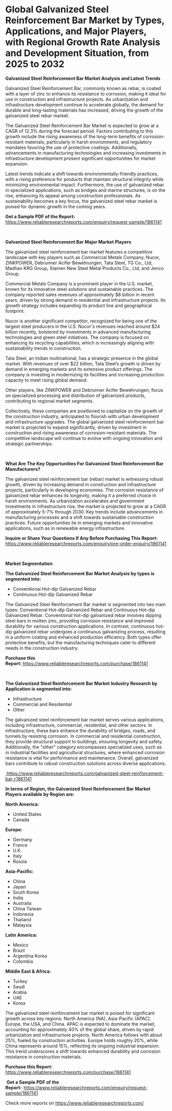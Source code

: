 <p><h1>Global Galvanized Steel Reinforcement Bar Market by Types, Applications, and Major Players, with Regional Growth Rate Analysis and Development Situation, from 2025 to 2032</h1></p><p><strong>Galvanized Steel Reinforcement Bar Market Analysis and Latest Trends</strong></p>
<p><p>Galvanized Steel Reinforcement Bar, commonly known as rebar, is coated with a layer of zinc to enhance its resistance to corrosion, making it ideal for use in construction and infrastructure projects. As urbanization and infrastructure development continue to accelerate globally, the demand for durable and long-lasting materials has increased, driving the growth of the galvanized steel rebar market.</p><p>The Galvanized Steel Reinforcement Bar Market is expected to grow at a CAGR of 12.3% during the forecast period. Factors contributing to this growth include the rising awareness of the long-term benefits of corrosion-resistant materials, particularly in harsh environments, and regulatory mandates favoring the use of protective coatings. Additionally, advancements in manufacturing technologies and increasing investments in infrastructure development present significant opportunities for market expansion.</p><p>Latest trends indicate a shift towards environmentally-friendly practices, with a rising preference for products that maintain structural integrity while minimizing environmental impact. Furthermore, the use of galvanized rebar in specialized applications, such as bridges and marine structures, is on the rise, enhancing its appeal among construction professionals. As sustainability becomes a key focus, the galvanized steel rebar market is poised for dynamic growth in the coming years.</p></p>
<p><strong>Get a Sample PDF of the Report:&nbsp;</strong> <a href="https://www.reliableresearchreports.com/enquiry/request-sample/1861141?utm_campaign=2243&utm_medium=2&utm_source=Github&utm_content=ia&utm_term=03042025&utm_id=galvanized-steel-reinforcement-bar">https://www.reliableresearchreports.com/enquiry/request-sample/1861141</a></p>
<p>&nbsp;</p>
<p><strong>Galvanized Steel Reinforcement Bar Major Market Players</strong></p>
<p><p>The galvanized steel reinforcement bar market features a competitive landscape with key players such as Commercial Metals Company, Nucor, ZINKPOWER, Debrunner Acifer Bewehrungen, Tata Steel, TG Co., Ltd, Madhav KRG Group, Xiamen New Steel Metal Products Co., Ltd, and Jenco Group. </p><p>Commercial Metals Company is a prominent player in the U.S. market, known for its innovative steel solutions and sustainable practices. The company reported sales revenues of approximately $8 billion in recent years, driven by strong demand in residential and infrastructure projects. Its growth strategy includes expanding its product line and geographical footprint.</p><p>Nucor is another significant competitor, recognized for being one of the largest steel producers in the U.S. Nucor's revenues reached around $24 billion recently, bolstered by investments in advanced manufacturing technologies and green steel initiatives. The company is focused on enhancing its recycling capabilities, which is increasingly aligning with sustainability trends in construction.</p><p>Tata Steel, an Indian multinational, has a strategic presence in the global market. With revenues of over $22 billion, Tata Steel’s growth is driven by demand in emerging markets and its extensive product offerings. The company is investing in modernizing its facilities and increasing production capacity to meet rising global demand.</p><p>Other players, like ZINKPOWER and Debrunner Acifer Bewehrungen, focus on specialized processing and distribution of galvanized products, contributing to regional market segments.</p><p>Collectively, these companies are positioned to capitalize on the growth of the construction industry, anticipated to flourish with urban development and infrastructure upgrades. The global galvanized steel reinforcement bar market is projected to expand significantly, driven by investment in construction and rising awareness of corrosion-resistant materials. The competitive landscape will continue to evolve with ongoing innovation and strategic partnerships.</p></p>
<p>&nbsp;</p>
<p><strong>What Are The Key Opportunities For Galvanized Steel Reinforcement Bar Manufacturers?</strong></p>
<p><p>The galvanized steel reinforcement bar (rebar) market is witnessing robust growth, driven by increasing demand in construction and infrastructure projects, particularly in developing economies. The corrosion resistance of galvanized rebar enhances its longevity, making it a preferred choice in harsh environments. As urbanization accelerates and government investments in infrastructure rise, the market is projected to grow at a CAGR of approximately 5-7% through 2030. Key trends include advancements in manufacturing processes and a shift towards sustainable construction practices. Future opportunities lie in emerging markets and innovative applications, such as in renewable energy infrastructure.</p></p>
<p><strong>Inquire or Share Your Questions If Any Before Purchasing This Report:</strong> <a href="https://www.reliableresearchreports.com/enquiry/pre-order-enquiry/1861141?utm_campaign=2243&utm_medium=2&utm_source=Github&utm_content=ia&utm_term=03042025&utm_id=galvanized-steel-reinforcement-bar">https://www.reliableresearchreports.com/enquiry/pre-order-enquiry/1861141</a></p>
<p>&nbsp;</p>
<p><strong>Market Segmentation</strong></p>
<p><strong>The Galvanized Steel Reinforcement Bar Market Analysis by types is segmented into:</strong></p>
<p><ul><li>Conventional Hot-dip Galvanized Rebar</li><li>Continuous Hot-dip Galvanized Rebar</li></ul></p>
<p><p>The Galvanized Steel Reinforcement Bar market is segmented into two main types: Conventional Hot-dip Galvanized Rebar and Continuous Hot-dip Galvanized Rebar. Conventional hot-dip galvanized rebar involves dipping steel bars in molten zinc, providing corrosion resistance and improved durability for various construction applications. In contrast, continuous hot-dip galvanized rebar undergoes a continuous galvanizing process, resulting in a uniform coating and enhanced production efficiency. Both types offer protective benefits, but the manufacturing techniques cater to different needs in the construction industry.</p></p>
<p><strong>Purchase this Report:&nbsp;</strong><a href="https://www.reliableresearchreports.com/purchase/1861141?utm_campaign=2243&utm_medium=2&utm_source=Github&utm_content=ia&utm_term=03042025&utm_id=galvanized-steel-reinforcement-bar">https://www.reliableresearchreports.com/purchase/1861141</a></p>
<p>&nbsp;</p>
<p><strong>The Galvanized Steel Reinforcement Bar Market Industry Research by Application is segmented into:</strong></p>
<p><ul><li>Infrastructure</li><li>Commercial and Residential</li><li>Other</li></ul></p>
<p><p>The galvanized steel reinforcement bar market serves various applications, including infrastructure, commercial, residential, and other sectors. In infrastructure, these bars enhance the durability of bridges, roads, and tunnels by resisting corrosion. In commercial and residential construction, they provide structural support to buildings, ensuring longevity and safety. Additionally, the "other" category encompasses specialized uses, such as in industrial facilities and agricultural structures, where enhanced corrosion resistance is vital for performance and maintenance. Overall, galvanized bars contribute to robust construction solutions across diverse applications.</p></p>
<p><a href="https://www.reliableresearchreports.com/galvanized-steel-reinforcement-bar-r1861141?utm_campaign=2243&utm_medium=2&utm_source=Github&utm_content=ia&utm_term=03042025&utm_id=galvanized-steel-reinforcement-bar">&nbsp;https://www.reliableresearchreports.com/galvanized-steel-reinforcement-bar-r1861141</a></p>
<p><strong>In terms of Region, the Galvanized Steel Reinforcement Bar Market Players available by Region are:</strong></p>
<p>
    <p> <strong> North America: </strong>
        <ul>
            <li>United States</li>
            <li>Canada</li>
        </ul>
        </p> 
    <p> <strong> Europe: </strong>
        <ul>
            <li>Germany</li>
            <li>France</li>
            <li>U.K.</li>
            <li>Italy</li>
            <li>Russia</li>
        </ul>
        </p> 
    <p> <strong> Asia-Pacific: </strong>
        <ul>
            <li>China</li>
            <li>Japan</li>
            <li>South Korea</li>
            <li>India</li>
            <li>Australia</li>
            <li>China Taiwan</li>
            <li>Indonesia</li>
            <li>Thailand</li>
            <li>Malaysia</li>
        </ul>
        </p> 
    <p> <strong> Latin America: </strong>
        <ul>
            <li>Mexico</li>
            <li>Brazil</li>
            <li>Argentina Korea</li>
            <li>Colombia</li>
        </ul>
        </p> 
    <p> <strong> Middle East & Africa: </strong>
        <ul>
            <li>Turkey</li>
            <li>Saudi</li>
            <li>Arabia</li>
            <li>UAE</li>
            <li>Korea</li>
        </ul>
    </p>
    </p>
<p><p>The galvanized steel reinforcement bar market is poised for significant growth across key regions: North America (NA), Asia-Pacific (APAC), Europe, the USA, and China. APAC is expected to dominate the market, accounting for approximately 40% of the global share, driven by rapid urbanization and infrastructure projects. North America follows with about 25%, fueled by construction activities. Europe holds roughly 20%, while China represents around 15%, reflecting its ongoing industrial expansion. This trend underscores a shift towards enhanced durability and corrosion resistance in construction materials.</p></p>
<p><strong>Purchase this Report: </strong><a href="https://www.reliableresearchreports.com/purchase/1861141?utm_campaign=2243&utm_medium=2&utm_source=Github&utm_content=ia&utm_term=03042025&utm_id=galvanized-steel-reinforcement-bar">https://www.reliableresearchreports.com/purchase/1861141</a></p>
<p>&nbsp;<strong>Get a Sample PDF of the Report:&nbsp;&nbsp;</strong><a href="https://www.reliableresearchreports.com/enquiry/request-sample/1861141?utm_campaign=2243&utm_medium=2&utm_source=Github&utm_content=ia&utm_term=03042025&utm_id=galvanized-steel-reinforcement-bar">https://www.reliableresearchreports.com/enquiry/request-sample/1861141</a></p>
<p><strong></strong></p>
<p>Check more reports on <a href="https://www.reliableresearchreports.com/?utm_campaign=2243&utm_medium=2&utm_source=Github&utm_content=ia&utm_term=03042025&utm_id=galvanized-steel-reinforcement-bar">https://www.reliableresearchreports.com/</a></p>
